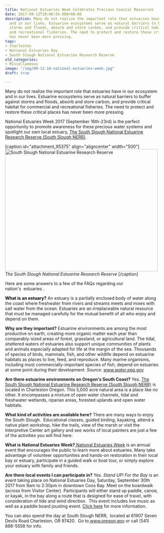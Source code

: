 ```yaml
---
title: National Estuaries Week Celebrates Precious Coastal Resources
date: 2017-09-12T19:00:59.000+00:00
description: Many do not realize the important role that estuaries have in our ecosystem
  and in our lives. Estuarine ecosystems serve as natural barriers to buffer against
  storms and floods, absorb and store carbon, and provide critical habitat for commercial
  and recreational fisheries. The need to protect and restore these critical places
  has never been more pressing.
tags:
- Charleston
- National Estuaries Day
- South Slough National Estuarine Research Reserve
old_categories:
- Miscellaneous
image: "/img/09-12-18-national-estuaries-week.jpg"
draft: true

---
```

Many do not realize the important role that estuaries have in our ecosystem and in our lives. Estuarine ecosystems serve as natural barriers to buffer against storms and floods, absorb and store carbon, and provide critical habitat for commercial and recreational fisheries. The need to protect and restore these critical places has never been more pressing.

National Estuaries Week 2017 (September 16th-23rd) is the perfect opportunity to promote awareness for these precious water systems and spotlight our own local estuary, <a href="http://nerrs.noaa.gov/Reserve.aspx?ResID=SOS" target="_blank" rel="noopener noreferrer">The South Slough National Estuarine Research Reserve (South Slough NERR)</a>.

[caption id="attachment_95375" align="aligncenter" width="500"]<img class="wp-image-95375 size-full" src="http://oregonsadventurecoast.com/wp-content/uploads/2017/09/Dredge-Spoil-Islands-at-South-Slough1.jpg" alt="South Slough National Estuarine Research Reserve " width="500" height="401" /> <em>The South Slough National Estuarine Research Reserve </em>[/caption]

Here are some answers to a few of the FAQs regarding our nation's  estuaries .

<strong><span style="color: #000000;">What is an estuary?</span></strong> An estuary is a partially enclosed body of water along the coast where freshwater from rivers and streams meets and mixes with salt water from the ocean. Estuaries are an irreplaceable natural resource that must be managed carefully for the mutual benefit of all who enjoy and depend on them.

<strong>Why are they important?</strong> Estuarine environments are among the most productive on earth, creating more organic matter each year than comparably-sized areas of forest, grassland, or agricultural land. The tidal, sheltered waters of estuaries also support unique communities of plants and animals especially adapted for life at the margin of the sea. Thousands of species of birds, mammals, fish, and other wildlife depend on estuarine habitats as places to live, feed, and reproduce. Many marine organisms, including most commercially-important species of fish, depend on estuaries at some point during their development. <em>Source: <a href="http://water.epa.gov/type/oceb/nep/about.cfm" target="_blank" rel="noopener noreferrer">www.water.epa.gov</a></em>

<strong>Are there estuarine environments on Oregon's South Coast?</strong> Yes. <a href="http://nerrs.noaa.gov/Reserve.aspx?ResID=SOS" target="_blank" rel="noopener noreferrer">The South Slough National Estuarine Research Reserve (South Slough NERR)</a> is located in Charleston Oregon. This 5,000 acre natural area is a place like no other. It encompasses a mixture of open water channels, tidal and freshwater wetlands, riparian areas, forested uplands and open water habitats.

<strong>What kind of activities are available here?</strong> There are many ways to enjoy the South Slough.  Educational classes, guided birding, kayaking, attend a native plant workshop, hike the trails, view of the marsh or visit the Interpretive Center art gallery and see works of local painters are just a few of the activities you will find here.

<strong>What is National Estuaries Week?</strong><a href="https://www.estuaries.org/national-estuaries-week"> National Estuaries Week</a> is an annual event that encourages the public to learn more about estuaries. Many take advantage of volunteer opportunities and hands-on restoration in their local bay or estuary, participate in a guided walk or boat tour, or simply explore your estuary with family and friends.

<strong>Are there local events I can participate in?</strong> Yes. <em>Stand UP! For the Bay</em> is an event taking place on National Estuaries Day, Saturday, September 30th 2017 from 9am to 2:30pm in downtown Coos Bay. Meet on the boardwalk (across from Visitor Center). Participants will either stand up paddle, canoe, or kayak, in the bay along a route that is designed for ease of travel, with consideration of tide and wind direction.  This event includes live music as well as a paddle board jousting event. <a href="http://www.oregonsadventurecoast.com/listings/stand-up-for-the-bay/">Click here</a> for more information.

You can also spend the day at South Slough NERR,  located at 61907 Seven Devils Road Charleston, OR 97420.  Go to<a href="http://www.oregon.gov/dsl/SSNERR/Pages/index.aspx" target="_blank" rel="noopener noreferrer"> www.oregon.gov</a> or call (541) 888-5558 for info.